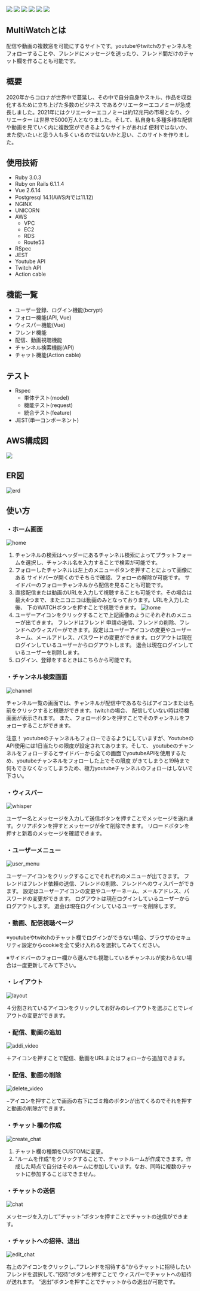 ![](https://img.shields.io/badge/brew_3.3.15-blue) ![](https://img.shields.io/badge/rails-6.1.4.4-blue) ![](https://img.shields.io/badge/ruby-3.0.3-blue) ![](https://img.shields.io/badge/vue-2.6.14-blue) ![](https://img.shields.io/badge/tests-passing-green) ![](https://img.shields.io/badge/deploy-aws-blue)

## MultiWatchとは

配信や動画の複数窓を可能にするサイトです。youtubeやtwitchのチャンネルをフォローすることや、フレンドにメッセージを送ったり、フレンド間だけのチャット欄を作ることも可能です。

## 概要

2020年からコロナが世界中で蔓延し、その中で自分自身やスキル、作品を収益化するために立ち上げた多数のビジネス
であるクリエーターエコノミーが急成長しました。2021年にはクリエーターエコノミーは約12兆円の市場となり、クリエーター
は世界で5000万人となりました。そして、私自身も多種多様な配信や動画を見ていく内に複数窓ができるようなサイトがあれば
便利ではないか、また使いたいと思う人も多くいるのではないかと思い、このサイトを作りました。

## 使用技術
  - Ruby 3.0.3
  - Ruby on Rails 6.1.1.4
  - Vue 2.6.14
  - Postgresql 14.1(AWS内では11.12)
  - NGINX
  - UNICORN
  - AWS
    - VPC
    - EC2
    - RDS
    - Route53
  - RSpec
  - JEST
  - Youtube API
  - Twitch API
  - Action cable

## 機能一覧
  - ユーザー登録、ログイン機能(bcrypt)
  - フォロー機能(API, Vue)
  - ウィスパー機能(Vue)
  - フレンド機能
  - 配信、動画視聴機能
  - チャンネル検索機能(API)
  - チャット機能(Action cable)

## テスト
  - Rspec
    - 単体テスト(model)
    - 機能テスト(request)
    - 統合テスト(feature)
  - JEST(単一コンポーネント)

## AWS構成図

  ![](/app/assets/images/multiwatch.drawio.png)

## ER図

  ![erd](/app/assets/images/erd.png)

## 使い方

### ・ホーム画面

  ![home](/app/assets/images/home.png)

1. チャンネルの検索はヘッダーにあるチャンネル検索によってプラットフォームを選択し、チャンネル名を入力することで検索が可能です。
1. フォローしたチャンネルは左上のメニューボタンを押すことによって画像にある サイドバーが開くのでそちらで確認、フォローの解除が可能です。
  サイドバーのフォローチャンネルから配信を見ることも可能です。
1. 直接配信または動画のURLを入力して視聴することも可能です。その場合は最大4つまで、またニコニコは動画のみとなっております。URLを入力した後、 下のWATCHボタンを押すことで視聴できます。
  ![home](/app/assets/images/user_menu.png)
1. ユーザーアイコンをクリックすることで上記画像のようにそれぞれのメニューが出てきます。 フレンドはフレンド 申請の送信、フレンドの削除、フレンドへのウィスパーができます。設定はユーザーアイコンの変更やユーザーネーム、メールアドレス、パスワードの変更ができます。ログアウトは現在ログインしているユーザーからログアウトします。
退会は現在ログインしているユーザーを削除します。
1. ログイン、登録をするときはこちらから可能です。


### ・チャンネル検索画面

  ![channel](/app/assets/images/channels.png)

チャンネル一覧の画面では、チャンネルが配信中であるならばアイコンまたは名前をクリックすると視聴ができます。twitchの場合、
配信していない時は待機画面が表示されます。
また、フォローボタンを押すことでそのチャンネルをフォローすることができます。

注意！ youtubeのチャンネルもフォローできるようにしていますが、YoutubeのAPI使用には1日当たりの限度が設定されてあります。そして、
youtubeのチャンネルをフォローするとサイドバーから全ての画面でyoutubeAPIを使用するため、youtubeチャンネルをフォローした上でその限度
がきてしまうと19時まで何もできなくなってしまうため、極力youtubeチャンネルのフォローはしないで下さい。

### ・ウィスパー

  ![whisper](/app/assets/images/whisper.png)

ユーザー名とメッセージを入力して送信ボタンを押すことでメッセージを送れます。クリアボタンを押すとメッセージが全て削除できます。
リロードボタンを押すと新着のメッセージを確認できます。

### ・ユーザーメニュー

  ![user_menu](/app/assets/images/user_menu.png)

ユーザーアイコンをクリックすることでそれぞれのメニューが出てきます。
フレンドはフレンド依頼の送信、フレンドの削除、フレンドへのウィスパーができます。
設定はユーザーアイコンの変更やユーザーネーム、メールアドレス、パスワードの変更ができます。
ログアウトは現在ログインしているユーザーからログアウトします。
退会は現在ログインしているユーザーを削除します。

### ・動画、配信視聴ページ

  ※youtubeやtwitchのチャット欄でログインができない場合、ブラウザのセキュリティ設定からcookieを全て受け入れるを選択してみてください。

  ※サイドバーのフォロー欄から選んでも視聴しているチャンネルが変わらない場合は一度更新してみて下さい。

### ・レイアウト

  ![layout](/app/assets/images/layout.png)

４分割されているアイコンをクリックしてお好みのレイアウトを選ぶことでレイアウトの変更ができます。

### ・配信、動画の追加

  ![addi_video](/app/assets/images/add_video.png)

＋アイコンを押すことで配信、動画をURLまたはフォローから追加できます。

### ・配信、動画の削除

  ![delete_video](/app/assets/images/delete_video.png)

−アイコンを押すことで画面の右下にゴミ箱のボタンが出てくるのでそれを押すと動画の削除ができます。

### ・チャット欄の作成

  ![create_chat](/app/assets/images/create_chat_room.png)

1. チャット欄の種類をCUSTOMに変更。
1. "ルームを作成"をクリックすることで、チャットルームが作成できます。作成した時点で自分はそのルームに参加しています。なお、同時に複数のチャットに参加することはできません。

### ・チャットの送信

  ![chat](/app/assets/images/chat.png)

メッセージを入力して”チャット”ボタンを押すことでチャットの送信ができます。

### ・チャットへの招待、退出

  ![edit_chat](/app/assets/images/edit_chat.png)

右上のアイコンをクリックし、”フレンドを招待する”からチャットに招待したいフレンドを選択して、”招待”ボタンを押すことで
ウィスパーでチャットへの招待が送れます。
”退出”ボタンを押すことでチャットからの退出が可能です。
